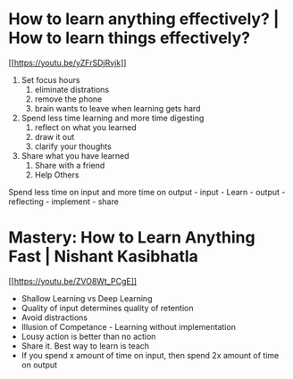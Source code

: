 # How to learn anything effectively? | How to learn things effectively?

[[https://youtu.be/yZFrSDjRvjk]]

1. Set focus hours
   1. eliminate distrations
   2. remove the phone
   3. brain wants to leave when learning gets hard
2. Spend less time learning and more time digesting
   1. reflect on what you learned
   2. draw it out
   3. clarify your thoughts
3. Share what you have learned
   1. Share with a friend
   2. Help Others

Spend less time on input and more time on output
    - input
      - Learn
    - output
      - reflecting
      - implement
      - share


# Mastery: How to Learn Anything Fast | Nishant Kasibhatla

[[https://youtu.be/ZVO8Wt_PCgE]]

- Shallow Learning vs Deep Learning
- Quality of input determines quality of retention
- Avoid distractions
- Illusion of Competance - Learning without implementation
- Lousy action is better than no action
- Share it. Best way to learn is teach 
- If you spend x amount of time on input, then spend 2x amount of time on output